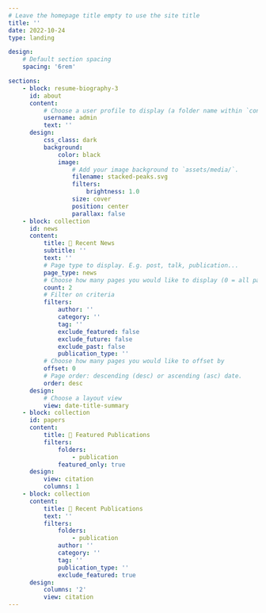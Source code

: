 ```yaml
---
# Leave the homepage title empty to use the site title
title: ''
date: 2022-10-24
type: landing

design:
    # Default section spacing
    spacing: '6rem'

sections:
    - block: resume-biography-3
      id: about
      content:
          # Choose a user profile to display (a folder name within `content/authors/`)
          username: admin
          text: ''
      design:
          css_class: dark
          background:
              color: black
              image:
                  # Add your image background to `assets/media/`.
                  filename: stacked-peaks.svg
                  filters:
                      brightness: 1.0
                  size: cover
                  position: center
                  parallax: false
    - block: collection
      id: news
      content:
          title: 📰 Recent News
          subtitle: ''
          text: ''
          # Page type to display. E.g. post, talk, publication...
          page_type: news
          # Choose how many pages you would like to display (0 = all pages)
          count: 2
          # Filter on criteria
          filters:
              author: ''
              category: ''
              tag: ''
              exclude_featured: false
              exclude_future: false
              exclude_past: false
              publication_type: ''
          # Choose how many pages you would like to offset by
          offset: 0
          # Page order: descending (desc) or ascending (asc) date.
          order: desc
      design:
          # Choose a layout view
          view: date-title-summary
    - block: collection
      id: papers
      content:
          title: 🌟 Featured Publications
          filters:
              folders:
                  - publication
              featured_only: true
      design:
          view: citation
          columns: 1
    - block: collection
      content:
          title: 📝 Recent Publications
          text: ''
          filters:
              folders:
                  - publication
              author: ''
              category: ''
              tag: ''
              publication_type: ''
              exclude_featured: true
      design:
          columns: '2'
          view: citation
---
```

